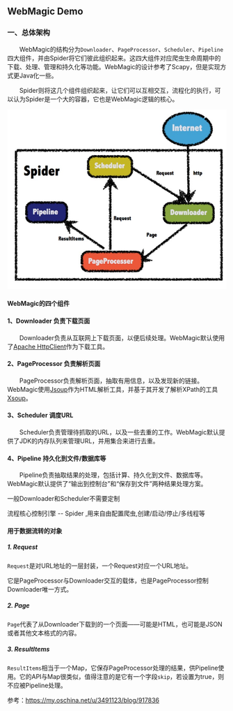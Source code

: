 ## WebMagic Demo

### 一、总体架构

&emsp;&emsp;WebMagic的结构分为`Downloader`、`PageProcessor`、`Scheduler`、`Pipeline`四大组件，并由Spider将它们彼此组织起来。这四大组件对应爬虫生命周期中的下载、处理、管理和持久化等功能。WebMagic的设计参考了Scapy，但是实现方式更Java化一些。

&emsp;&emsp;Spider则将这几个组件组织起来，让它们可以互相交互，流程化的执行，可以认为Spider是一个大的容器，它也是WebMagic逻辑的核心。

![WebMagic ](../../images/2.1WebMagic.png)

#### WebMagic的四个组件

#### 1、Downloader 负责下载页面

&emsp;&emsp;Downloader负责从互联网上下载页面，以便后续处理。WebMagic默认使用了[Apache HttpClient](http://hc.apache.org/index.html)作为下载工具。

#### 2、PageProcessor 负责解析页面

&emsp;&emsp;PageProcessor负责解析页面，抽取有用信息，以及发现新的链接。WebMagic使用[Jsoup](http://jsoup.org/)作为HTML解析工具，并基于其开发了解析XPath的工具[Xsoup](https://github.com/code4craft/xsoup)。

#### 3、Scheduler 调度URL

&emsp;&emsp;Scheduler负责管理待抓取的URL，以及一些去重的工作。WebMagic默认提供了JDK的内存队列来管理URL，并用集合来进行去重。

#### 4、Pipeline 持久化到文件/数据库等

&emsp;&emsp;Pipeline负责抽取结果的处理，包括计算、持久化到文件、数据库等。WebMagic默认提供了“输出到控制台”和“保存到文件”两种结果处理方案。

一般Downloader和Scheduler不需要定制

 流程核心控制引擎 -- Spider ,用来自由配置爬虫,创建/启动/停止/多线程等



#### 用于数据流转的对象

##### 1. Request

`Request`是对URL地址的一层封装，一个Request对应一个URL地址。

它是PageProcessor与Downloader交互的载体，也是PageProcessor控制Downloader唯一方式。

##### 2. Page

`Page`代表了从Downloader下载到的一个页面——可能是HTML，也可能是JSON或者其他文本格式的内容。

##### 3. ResultItems

`ResultItems`相当于一个Map，它保存PageProcessor处理的结果，供Pipeline使用。它的API与Map很类似，值得注意的是它有一个字段`skip`，若设置为true，则不应被Pipeline处理。

参考：https://my.oschina.net/u/3491123/blog/917836